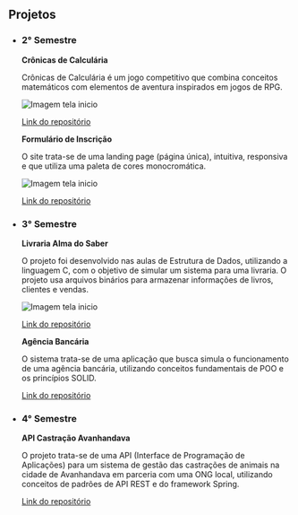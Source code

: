 ## Projetos

 - ### 2° Semestre

    **Crônicas de Calculária**

    Crônicas de Calculária é um jogo competitivo que
    combina conceitos matemáticos com elementos de
    aventura inspirados em jogos de RPG.

    ![Imagem tela inicio](https://kevenshtk.github.io/cronicas-de-calcularia/public/assets/img/inicio.png)

    [Link do repositório](https://github.com/Kevenshtk/cronicas-de-calcularia)


    **Formulário de Inscrição**

    O site trata-se de uma landing page (página única), intuitiva, responsiva e que utiliza uma paleta de cores monocromática.

    ![Imagem tela inicio](https://kevenshtk.github.io/Fatec/Segundo-Semestre/ihc/img/imgTela.png)

    [Link do repositório](https://github.com/Kevenshtk/Fatec/tree/main/Segundo-Semestre/ihc)

  - ### 3° Semestre

    **Livraria Alma do Saber**

    O projeto foi desenvolvido nas aulas de Estrutura de Dados, utilizando a linguagem C, com o objetivo de simular um sistema para uma livraria. O projeto usa arquivos binários para armazenar informações de livros, clientes e vendas.

    ![Imagem tela inicio](https://kevenshtk.github.io/Fatec/Terceiro-Semestre/EstruturaDados/telaInicio.png)

    [Link do repositório](https://github.com/Kevenshtk/Fatec/tree/main/Terceiro-Semestre/EstruturaDados)

    **Agência Bancária**

    O sistema trata-se de uma aplicação que busca simula o funcionamento de uma agência bancária, utilizando conceitos fundamentais de POO e os princípios SOLID.

    [Link do repositório](https://github.com/Kevenshtk/Fatec/tree/main/Terceiro-Semestre/POO/Projeto_AgenciaBancaria)

  - ### 4° Semestre
    
    **API Castração Avanhandava**
    
    O projeto trata-se de uma API (Interface de Programação de Aplicações) para um sistema de gestão das castrações de animais na cidade de Avanhandava em parceria com uma ONG local, utilizando conceitos de padrões de API REST e do framework Spring.
    
    [Link do repositório](https://github.com/Kevenshtk/Fatec/tree/main/Quarto-Semestre/Java)
